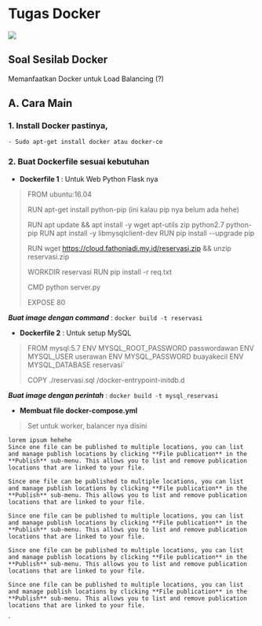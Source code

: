 # Tugas Docker

![](https://logz.io/wp-content/uploads/2016/01/docker-facebook.png)

## Soal Sesilab Docker

Memanfaatkan Docker untuk Load Balancing (?)


## A. Cara Main
### 1. Install Docker pastinya, 
	- Sudo apt-get install docker atau docker-ce
	

### 2. Buat Dockerfile sesuai kebutuhan
- **Dockerfile 1** : Untuk Web Python Flask nya
		
>FROM ubuntu:16.04
>
>RUN apt-get install python-pip (ini kalau pip nya belum ada hehe)
>
>RUN apt update && apt install -y wget apt-utils zip python2.7 python-pip
>RUN apt install -y libmysqlclient-dev
>RUN pip install --upgrade pip
>
>RUN wget https://cloud.fathoniadi.my.id/reservasi.zip && unzip reservasi.zip
>
>WORKDIR reservasi
>RUN pip install -r req.txt
>
>CMD python server.py
>
>EXPOSE 80

***Buat image dengan command*** :	`docker build -t reservasi`

- **Dockerfile 2** : Untuk setup MySQL



>FROM mysql:5.7
>ENV MYSQL_ROOT_PASSWORD passwordawan
>ENV MYSQL_USER userawan
>ENV MYSQL_PASSWORD buayakecil
>ENV MYSQL_DATABASE reservasi`
>
>COPY ./reservasi.sql /docker-entrypoint-initdb.d

***Buat image dengan perintah*** :  `docker build -t mysql_reservasi`


- **Membuat file docker-compose.yml**
> Set untuk worker, balancer nya disini

```
lorem ipsum hehehe
Since one file can be published to multiple locations, you can list and manage publish locations by clicking **File publication** in the **Publish** sub-menu. This allows you to list and remove publication locations that are linked to your file.

Since one file can be published to multiple locations, you can list and manage publish locations by clicking **File publication** in the **Publish** sub-menu. This allows you to list and remove publication locations that are linked to your file.

Since one file can be published to multiple locations, you can list and manage publish locations by clicking **File publication** in the **Publish** sub-menu. This allows you to list and remove publication locations that are linked to your file.

Since one file can be published to multiple locations, you can list and manage publish locations by clicking **File publication** in the **Publish** sub-menu. This allows you to list and remove publication locations that are linked to your file.

Since one file can be published to multiple locations, you can list and manage publish locations by clicking **File publication** in the **Publish** sub-menu. This allows you to list and remove publication locations that are linked to your file.
```










`
